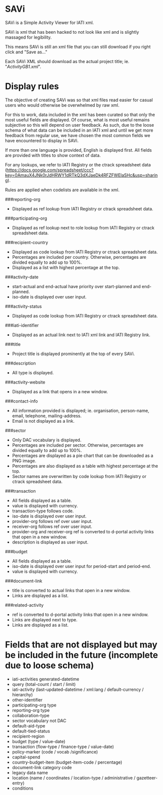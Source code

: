 SAVi
==========================================

SAVi is a Simple Activity Viewer for IATI xml.

SAVi is xml that has been hacked to not look like xml and is slightly massaged for legibility.

This means SAVi is still an xml file that you can still download if you right click and "Save as..."

Each SAVi XML should download as the actual project title; ie. "*ActivityGB1.xml*".



Display rules
==========================================

The objective of creating SAVi was so that xml files read easier for casual users who would otherwise be overwhelmed by raw xml.

For this to work, data included in the xml has been curated so that only the most useful fields are displayed. Of course, what is most useful remains subjective so this will depend on user feedback. As such, due to the loose schema of what data can be included in an IATI xml and until we get more feedback from regular use, we have chosen the most common fields we have encountered to display in SAVi.

If more than one language is provided, English is displayed first.
All fields are provided with titles to show context of data.

For any lookups, we refer to IATI Registry or the ctrack spreadsheet data (https://docs.google.com/spreadsheet/ccc?key=0AmauX4JNk0rJdHRWY1dRTkQ3dXJaeDk4RFZFWElaSHc&usp=sharing).

Rules are applied when codelists are available in the xml.


###reporting-org
- Displayed as ref lookup from IATI Registry or ctrack spreadsheet data.


###participating-org
- Displayed as ref lookup next to role lookup from IATI Registry or ctrack spreadsheet data.


###recipient-country
- Displayed as code lookup from IATI Registry or ctrack spreadsheet data.
- Percentages are included per country. Otherwise, percentages are divided equally to add up to 100%.
- Displayed as a list with highest percentage at the top.

###activity-date
- start-actual and end-actual have priority over start-planned and end-planned.
- iso-date is displayed over user input.

###activity-status
- Displayed as code lookup from IATI Registry or ctrack spreadsheet data.

###iati-identifier
- Displayed as an actual link next to IATI xml link and IATI Registry link.

###title
- Project title is displayed prominently at the top of every SAVi.

###description
- All type is displayed.

###activity-website
- Displayed as a link that opens in a new window.

###contact-info
- All information provided is displayed; ie. organisation, person-name, email, telephone, mailing-address.
- Email is not displayed as a link.

###sector
- Only DAC vocabulary is displayed.
- Percentages are included per sector. Otherwise, percentages are divided equally to add up to 100%.
- Percentages are displayed as a pie chart that can be downloaded as a PNG image.
- Percentages are also displayed as a table with highest percentage at the top.
- Sector names are overwritten by code lookup from IATI Registry or ctrack spreadsheet data.

###transaction
- All fields displayed as a table.
- value is displayed with currency.
- transaction-type follows code.
- iso-date is displayed over user input.
- provider-org follows ref over user input.
- receiver-org follows ref over user input.
- provider-org and receiver-org ref is converted to d-portal activity links that open in a new window.
- description is displayed as user input.

###budget
- All fields displayed as a table.
- iso-date is displayed over user input for period-start and period-end.
- value is displayed with currency.

###document-link
- title is converted to actual links that open in a new window.
- Links are displayed as a list.

###related-activity
- ref is converted to d-portal activity links that open in a new window.
- Links are displayed next to type.
- Links are displayed as a list.


Fields that are not displayed but may be included in the future (incomplete due to loose schema)
==========================================

- iati-activities generated-datetime
- query (total-count / start / limit)
- iati-activity (last-updated-datetime / xml:lang / default-currency / hierarchy)
- other-identifier
- participating-org type
- reporting-org type
- collaboration-type
- sector vocabulary not DAC
- default-aid-type
- default-tied-status
- recipient-region
- budget (type / value-date)
- transaction (flow-type / finance-type / value-date)
- policy-marker (code / vocab /significance)
- capital-spend
- country-budget-item (budget-item-code / percentage)
- document-link category code
- legacy data name
- location (name / coordinates / location-type / administrative / gazetteer-entry)
- conditions
